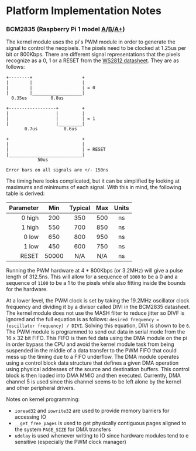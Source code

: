 # Platform Implementation Notes

### **BCM2835 (Raspberry Pi 1 model [A](https://www.raspberrypi.org/products/model-a/)/[B](https://www.raspberrypi.org/products/model-b/)/[A+](https://www.raspberrypi.org/products/model-a-plus/))**

The kernel module uses the pi's PWM module in order to generate the signal to control the neopixels. The pixels need to be clocked at 1.25us per bit or 800Kbps. There are different signal representations that the pixels recognize as a 0, 1 or a RESET from the [WS2812 datasheet](https://cdn-shop.adafruit.com/datasheets/WS2812.pdf). They are as follows:

```
+--------+                   +
|        |                   |
|        |                   | = 0
|        |___________________|
  0.35us         0.8us

+------------------+         +
|                  |         |
|                  |         | = 1
|                  |_________|
       0.7us          0.6us

+                            +
|                            |
|                            | = RESET
|____________________________|
            50us

Error bars on all signals are +/- 150ns
```

The timing here looks complicated, but it can be simplified by looking at maximums and minimums of each signal. With this in mind, the following table is derived:

| Parameter | Min   | Typical | Max  | Units |
| ---------:|:-----:|:-------:|:----:|:-----:|
| 0 high    | 200   |  350    | 500  | ns    |
| 1 high    | 550   |  700    | 850  | ns    |
| 0 low     | 650   |  800    | 950  | ns    |
| 1 low     | 450   |  600    | 750  | ns    |
| RESET     | 50000 |  N/A    | N/A  | ns    |

Running the PWM hardware at 4 * 800Kbps (or 3.2MHz) will give a pulse length of 312.5ns. This will allow for a sequence of `1000` to be a 0 and a sequence of `1100` to be a 1 to the pixels while also fitting inside the bounds for the hardware.

At a lower level, the PWM clock is set by taking the 19.2MHz oscillator clock frequency and dividing it by a divisor called DIVI in the BCM2835 datasheet. The kernel module does not use the MASH filter to reduce jitter so DIVF is ignored and the full equation is as follows: `desired frequency = (oscillator frequency) / DIVI`. Solving this equation, DIVI is shown to be `6`. The PWM module is programmed to send out data in serial mode from the 16 x 32 bit FIFO. This FIFO is then fed data using the DMA module on the pi in order bypass the CPU and avoid the kernel module task from being suspended in the middle of a data transfer to the PWM FIFO that could mess up the timing due to a FIFO underflow. The DMA module operates using a control block data structure that defines a given DMA operation using physical addresses of the source and destination buffers. This control block is then loaded into DMA MMIO and then executed. Currently, DMA channel 5 is used since this channel seems to be left alone by the kernel and other peripheral drivers.

Notes on kernel programming:
- `ioread32` and `iowrite32` are used to provide memory barriers for accessing IO
- `__get_free_pages` is used to get physically contiguous pages aligned to the system `PAGE_SIZE` for DMA transfers
- `udelay` is used whenever writing to IO since hardware modules tend to e sensitive (especially the PWM clock manager)
